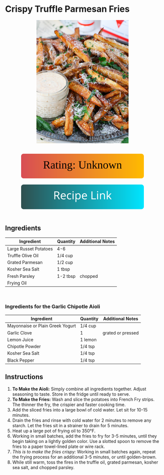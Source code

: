 # Crispy Truffle Parmesan Fries
<p align="center">
  <img src="images/crispy-truffle-parmesan-fries.jpg" width="300" height="400">
</p>

<br>

<div align="center">
  <img src="../graphics/svg/stars-unknown.svg" alt="Rating">
</div>

<br>

<div align="center">
  <a href="https://www.abrightmoment.com/recipes/crispy-homemade-truffle-parmesan-fries">
    <img src="../graphics/svg/link-button-recipe.svg" alt="Recipe Link">
  </a>
</div>

<br>

## Ingredients
| Ingredient | Quantity | Additional Notes |
| --- | --- | --- |
| Large Russet Potatoes | 4-6 |
| Truffle Olive Oil | 1/4 cup |
| Grated Parmesan | 1/2 cup |
| Kosher Sea Salt | 1 tbsp |
| Fresh Parsley | 1-2 tbsp | chopped |
| Frying Oil |  |

<br>

### Ingredients for the Garlic Chipotle Aioli
| Ingredient | Quantity | Additional Notes |
| --- | --- | --- |
| Mayonnaise or Plain Greek Yogurt | 1/4 cup |
| Garlic Clove | 1 | grated or pressed |
| Lemon Juice | 1 lemon |
| Chipotle Powder | 1/4 tsp |
| Kosher Sea Salt | 1/4 tsp |
| Black Pepper | 1/4 tsp |


## Instructions
1. **To Make the Aioli:** Simply combine all ingredients together. Adjust seasoning to taste. Store in the fridge until ready to serve.
2. **To Make the Fries:** Wash and slice the potatoes into French Fry strips. The thinner the fry, the crispier and faster cooking time.
3. Add the sliced fries into a large bowl of cold water. Let sit for 10-15 minutes.
4. Drain the fries and rinse with cold water for 2 minutes to remove any starch. Let the fries sit in a strainer to drain for 5 minutes.
5. Heat up a large pot of frying oil to 350°F.
6. Working in small batches, add the fries to fry for 3-5 minutes, until they begin taking on a lightly golden color. Use a slotted spoon to remove the fries to a paper towel-lined plate or wire rack.
7. *This is to make the fries crispy:* Working in small batches again, repeat the frying process for an additional 3-5 minutes, or until golden-brown.
8. While still warm, toss the fires in the truffle oil, grated parmesan, kosher sea salt, and chopped parsley.
